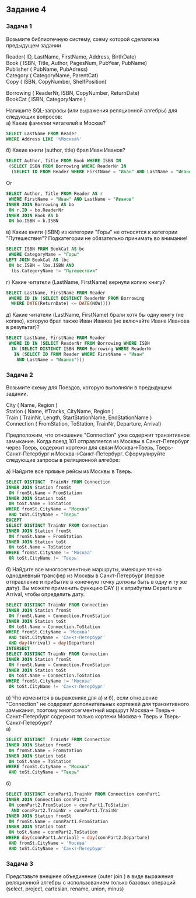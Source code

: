 ## Задание 4

### Задача 1

Возьмите библиотечную систему, схему которой сделали на предыдущем задании

Reader( ID, LastName, FirstName, Address, BirthDate)</br>
Book ( ISBN, Title, Author, PagesNum, PubYear, PubName)</br>Publisher ( PubName, PubAdress)</br>
Category ( CategoryName, ParentCat)</br>
Copy ( ISBN, CopyNumber, ShelfPosition)</br>

Borrowing ( ReaderNr, ISBN, CopyNumber, ReturnDate)</br>
BookCat ( ISBN, CategoryName )

Напишите SQL-запросы (или выражения реляционной алгебры) для следующих вопросов:</br>
а) Какие фамилии читателей в Москве?

```sql
SELECT LastName FROM Reader
WHERE Address LIKE '%Москва%'
```

б) Какие книги (author, title) брал Иван Иванов?

```sql
SELECT Author, Title FROM Book WHERE ISBN IN
 (SELECT ISBN FROM Borrowing WHERE ReaderNr IN
  (SELECT ID FROM Reader WHERE FirstName = "Иван" AND LastName = "Иванов"))
```

Or

```sql
SELECT Author, Title FROM Reader AS r
 WHERE FirstName = "Иван" AND LastName = "Иванов"
INNER JOIN Borrowing AS bo
 ON r.ID = bo.ReaderNr
INNER JOIN Book AS b
 ON bo.ISBN = b.ISBN
```

в) Какие книги (ISBN) из категории "Горы" не относятся к категории "Путешествия"? Подкатегории не обязательно принимать во внимание!

```sql
SELECT ISBN FROM BookCat AS bc
 WHERE CategoryName = "Горы"
LEFT JOIN BookCat AS lbc
 ON bc.ISBN = lbs.ISBN AND
  lbs.CategoryName != "Путешествия"
```

г) Какие читатели (LastName, FirstName) вернули копию книгу?

```sql
SELECT LastName, FirstName FROM Reader
 WHERE ID IN (SELECT DISTINCT ReaderNr FROM Borrowing
  WHERE DATE(ReturnDate) <= DATE(NOW()))
```

д) Какие читатели (LastName, FirstName) брали хотя бы одну книгу (не копию), которую брал также Иван Иванов (не включайте Ивана Иванова в результат)?

```sql
SELECT LastName, FirstName FROM Reader
 WHERE ID IN (SELECT ReaderNr FROM Borrowing WHERE ISBN
  IN (SELECT DISTINCT ISBN FROM Borrowing WHERE ReaderNr
   IN (SELECT ID FROM Reader WHERE FirstName = "Иван"
    AND LastName = "Иванов")))

```

### Задача 2

Возьмите схему для Поездов, которую выполняли в предыдущем задании.

City ( Name, Region )</br>
Station ( Name, #Tracks, CityName, Region )</br>
Train ( TrainNr, Length, StartStationName, EndStationName )</br>Connection ( FromStation, ToStation, TrainNr, Departure, Arrival)</br>

Предположим, что отношение "Connection" уже содержит транзитивное замыкание. Когда поезд 101 отправляется из Москвы в Санкт-Петербург через Тверь, содержит кортежи для связи Москва->Тверь, Тверь-Санкт-Петербург и Москва->Санкт-Петербург. Сформулируйте следующие запросы в реляционной алгебре:

а) Найдите все прямые рейсы из Москвы в Тверь.

```sql
SELECT DISTINCT  TrainNr FROM Connection
INNER JOIN Station fromSt
 ON fromSt.Name = FromStation
INNER JOIN Station toSt
 ON toSt.Name = ToStation
WHERE fromSt.CityName = "Москва"
 AND toSt.CityName = "Тверь"
EXCEPT
SELECT DISTINCT TrainNr FROM Connection
INNER JOIN Station fromSt
 ON fromSt.Name = FromStation
INNER JOIN Station toSt
 ON toSt.Name = ToStation
WHERE fromSt.CityName != 'Москва'
 OR toSt.CityName != 'Тверь'
```

б) Найдите все многосегментные маршруты, имеющие точно однодневный трансфер из Москвы в Санкт-Петербург (первое отправление и прибытие в конечную точку должны быть в одну и ту же дату). Вы можете применить функцию DAY () к атрибутам Departure и Arrival, чтобы определить дату.

```sql
SELECT DISTINCT TrainNr FROM Connection
INNER JOIN Station fromSt
 ON fromSt.Name = Connection.FromStation
INNER JOIN Station toSt
 ON toSt.Name = Connection.ToStation
WHERE fromSt.CityName = 'Москва'
 AND toSt.CityName = 'Санкт-Петербург'
 AND day(Arrival) = day(Departure)
INTERSECT
SELECT DISTINCT TrainNr FROM Connection
INNER JOIN Station fromSt
 ON fromSt.Name = Connection.FromStation
INNER JOIN Station toSt
 ON toSt.Name = Connection.ToStation
WHERE fromSt.CityName != 'Москва'
 OR toSt.CityName != 'Санкт-Петербург'
```

в) Что изменится в выражениях для а) и б), если отношение "Connection" не содержит дополнительных кортежей для транзитивного замыкания, поэтому многосегментный маршрут Москва-> Тверь-> Санкт-Петербург содержит только кортежи Москва-> Тверь и Тверь-Санкт-Петербург?</br>
а)

```sql
SELECT DISTINCT  TrainNr FROM Connection
INNER JOIN Station fromSt
 ON fromSt.Name = FromStation
INNER JOIN Station toSt
 ON toSt.Name = ToStation
WHERE fromSt.CityName = "Москва"
 AND toSt.CityName = "Тверь"
```

б)

```sql
SELECT DISTINCT connPart1.TrainNr FROM Connection connPart1
INNER JOIN Connection connPart2
 ON connPart2.FromStation = connPart1.ToStation
  AND connPart2.TrainNr = connPart1.TrainNr
INNER JOIN Station fromSt
 ON fromSt.Name = connPart1.FromStation
INNER JOIN Station toSt
 ON toSt.Name = connPart2.ToStation
WHERE day(connPart1.Arrival) = day(connPart2.Departure)
 AND fromSt.CityName = 'Москва'
 AND toSt.CityName = 'Санкт-Петербург'
```

### Задача 3

Представьте внешнее объединение (outer join ) в виде выражения реляционной алгебры с использованием только базовых операций (select, project, cartesian, rename, union, minus)
